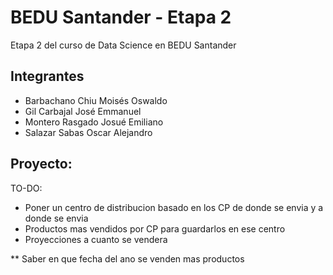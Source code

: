 # BEDU Santander - Etapa 2

Etapa 2 del curso de Data Science en BEDU Santander

## Integrantes
* Barbachano Chiu Moisés Oswaldo
* Gil Carbajal José Emmanuel
* Montero Rasgado Josué Emiliano
* Salazar Sabas Oscar Alejandro

## Proyecto:
TO-DO:
* Poner un centro de distribucion basado en los CP de donde se envia y a donde se envia
* Productos mas vendidos por CP para guardarlos en ese centro
* Proyecciones a cuanto se vendera

** Saber en que fecha del ano se venden mas productos



